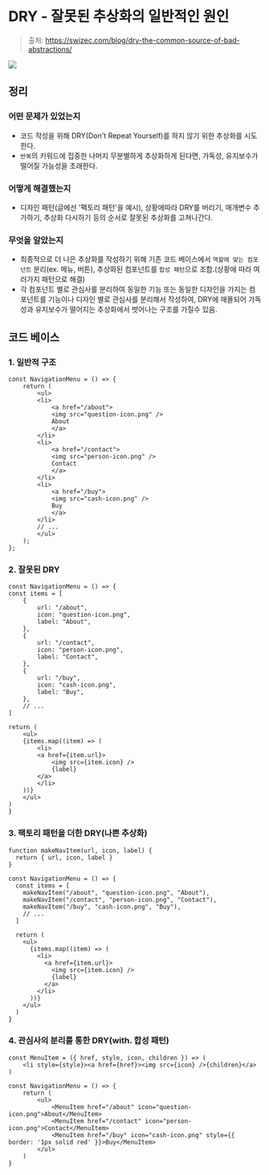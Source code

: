 # DRY - 잘못된 추상화의 일반적인 원인

> 출처: https://swizec.com/blog/dry-the-common-source-of-bad-abstractions/

![](https://swizec.com/static/96961c7ae5eec58f69d9228861724008/e11e5/Reading-DRY-code-vs-simple-code-ach4f7.webp)

## 정리
### 어떤 문제가 있었는지
- 코드 작성을 위해 DRY(Don't Repeat Yourself)를 하지 않기 위한 추상화를 시도한다. 
- `반복`의 키워드에 집중한 나머지 무분별하게 추상화하게 된다면, 가독성, 유지보수가 떨어질 가능성을 초래한다. 

### 어떻게 해결했는지
- 디자인 패턴(글에선 '팩토리 패턴'을 예시), 상황에따라 DRY를 버리기, 매개변수 추가하기, 추상화 다시하기 등의 순서로 잘못된 추상화를 고쳐나간다.

### 무엇을 알았는지
- 최종적으로 더 나은 추상화를 작성하기 위해 기존 코드 베이스에서 `역할에 맞는 컴포넌트` 분리(ex. 메뉴, 버튼), 추상화된 컴포넌트를 `합성 패턴`으로 조합.(상황에 따라 여러가지 패턴으로 해결)
- 각 컴포넌트 별로 관심사를 분리하여 동일한 기능 또는 동일한 디자인을 가지는 컴포넌트를 기능이나 디자인 별로 관심사를 분리해서 작성하여, DRY에 매몰되어 가독성과 유지보수가 떨어지는 추상화에서 벗어나는 구조를 가질수 있음.

## 코드 베이스
### 1. 일반적 구조
   
```tsx
const NavigationMenu = () => {
    return (
        <ul>
        <li>
            <a href="/about">
            <img src="question-icon.png" />
            About
            </a>
        </li>
        <li>
            <a href="/contact">
            <img src="person-icon.png" />
            Contact
            </a>
        </li>
        <li>
            <a href="/buy">
            <img src="cash-icon.png" />
            Buy
            </a>
        </li>
        // ...
        </ul>
    );
};
```

### 2. 잘못된 DRY
    
```tsx
const NavigationMenu = () => {
const items = [
    {
        url: "/about",
        icon: "question-icon.png",
        label: "About",
    },
    {
        url: "/contact",
        icon: "person-icon.png",
        label: "Contact",
    },
    {
        url: "/buy",
        icon: "cash-icon.png",
        label: "Buy",
    },
    // ...
]

return (
    <ul>
    {items.map((item) => (
        <li>
        <a href={item.url}>
            <img src={item.icon} />
            {label}
        </a>
        </li>
    ))}
    </ul>
)
}
```

### 3. 팩토리 패턴을 더한 DRY(나쁜 추상화)

```tsx
function makeNavItem(url, icon, label) {
  return { url, icon, label }
}

const NavigationMenu = () => {
  const items = [
    makeNavItem("/about", "question-icon.png", "About"),
    makeNavItem("/contact", "person-icon.png", "Contact"),
    makeNavItem("/buy", "cash-icon.png", "Buy"),
    // ...
  ]

  return (
    <ul>
      {items.map((item) => (
        <li>
          <a href={item.url}>
            <img src={item.icon} />
            {label}
          </a>
        </li>
      ))}
    </ul>
  )
}
```

### 4. 관심사의 분리를 통한 DRY(with. 합성 패턴)
```tsx
const MenuItem = ({ href, style, icon, children }) => (
	<li style={style}><a href={href}><img src={icon} />{children}</a>
)

const NavigationMenu = () => {
	return (
		<ul>
			<MenuItem href="/about" icon="question-icon.png">About</MenuItem>
			<MenuItem href="/contact" icon="person-icon.png">Contact</MenuItem>
			<MenuItem href="/buy" icon="cash-icon.png" style={{ border: '1px solid red' }}>Buy</MenuItem>
		</ul>
	)
}
```